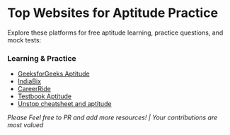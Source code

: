 # Top Websites for Aptitude Practice

Explore these platforms for free aptitude learning, practice questions, and mock tests:

### Learning & Practice
- [GeeksforGeeks Aptitude](https://www.geeksforgeeks.org/aptitude/)
- [IndiaBix](https://www.indiabix.com/)
- [CareerRide](https://www.careerride.com/)
- [Testbook Aptitude](https://testbook.com/aptitude)
- [Unstop cheatsheet and aptitude ](https://unstop.com/blog/aptitude-cheatsheet-for-placements)

*Please Feel free to PR and add more resources! | Your contributions are most valued*



